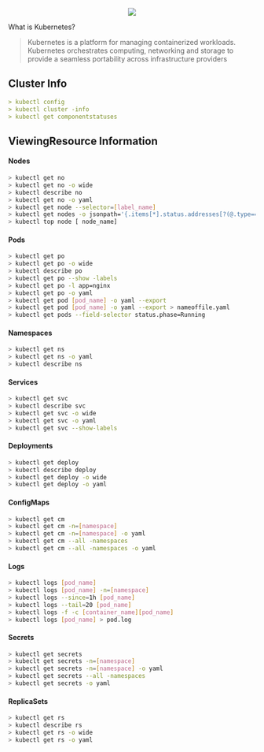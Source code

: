 <p align="center"><img src="https://i.imgur.com/IYVX7a8.png" /></p>

What is Kubernetes?

> Kubernetes is a platform for managing containerized workloads. Kubernetes orchestrates computing, networking and storage to provide a seamless portability across infrastructure providers

## Cluster Info
```yaml
> kubectl config
> kubectl cluster -info
> kubectl get componentstatuses
```

## ViewingResource Information

#### Nodes
```bash
> kubectl get no
> kubectl get no -o wide
> kubectl describe no
> kubectl get no -o yaml
> kubectl get node --selector=[label_name]
> kubectl get nodes -o jsonpath='{.items[*].status.addresses[?(@.type=="ExternalIP")].address}'
> kubectl top node [ node_name]
```
#### Pods
```bash
> kubectl get po
> kubectl get po -o wide
> kubectl describe po
> kubectl get po --show -labels
> kubectl get po -l app=nginx
> kubectl get po -o yaml
> kubectl get pod [pod_name] -o yaml --export
> kubectl get pod [pod_name] -o yaml --export > nameoffile.yaml
> kubectl get pods --field-selector status.phase=Running
```

#### Namespaces
```bash
> kubectl get ns
> kubectl get ns -o yaml
> kubectl describe ns
```

#### Services
```bash
> kubectl get svc
> kubectl describe svc
> kubectl get svc -o wide
> kubectl get svc -o yaml
> kubectl get svc --show-labels
```

#### Deployments
```bash
> kubectl get deploy
> kubectl describe deploy
> kubectl get deploy -o wide
> kubectl get deploy -o yaml
```

#### ConfigMaps
```bash
> kubectl get cm
> kubectl get cm -n=[namespace]
> kubectl get cm -n=[namespace] -o yaml 
> kubectl get cm --all -namespaces
> kubectl get cm --all -namespaces -o yaml
```

#### Logs
```bash
> kubectl logs [pod_name]
> kubectl logs [pod_name] -n=[namespace]
> kubectl logs --since=1h [pod_name]
> kubectl logs --tail=20 [pod_name]
> kubectl logs -f -c [container_name][pod_name]
> kubectl logs [pod_name] > pod.log
```

#### Secrets
```bash
> kubectl get secrets
> kubeclt get secrets -n=[namespace]
> kubectl get secrets -n=[namespace] -o yaml 
> kubectl get secrets --all -namespaces
> kubectl get secrets -o yaml
```

#### ReplicaSets
```bash
> kubectl get rs
> kubectl describe rs
> kubectl get rs -o wide
> kubectl get rs -o yaml
```
